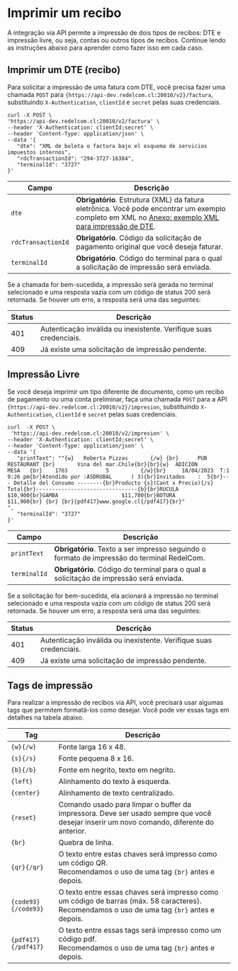 # Imprimir um recibo

A integração via API permite a impressão de dois tipos de recibos: DTE e impressão livre, ou seja, contas ou outros tipos de recibos. Continue lendo as instruções abaixo para aprender como fazer isso em cada caso.

## Imprimir um DTE (recibo)

Para solicitar a impressão de uma fatura com DTE, você precisa fazer uma chamada `POST` para `{https://api-dev.redelcom.cl:20010/v2}/factura`, substituindo `X-Authentication`, `clientId` e `secret` pelas suas credenciais.


```curl
curl -X POST \ 
'https://api-dev.redelcom.cl:20010/v2/factura' \
--header 'X-Authentication: clientId;secret' \
--header 'Content-Type: application/json' \
--data '{
   "dte": "XML de boleta o factura bajo el esquema de servicios impuestos internos",
   "rdcTransactionId": "294-3727-16384",
   "terminalId": "3727"
}'

```


| Campo           | Descrição                                                                                          |
| --------------- | ---------------------------------------------------------------------------------------------------- |
| `dte`           | **Obrigatório**. Estrutura (XML) da fatura eletrônica. Você pode encontrar um exemplo completo em XML no [Anexo: exemplo XML para impressão de DTE](/developers/pt/docs/redelcom/additional-content/print-example). |
| `rdcTransactionId` | **Obrigatório**. Código da solicitação de pagamento original que você deseja faturar.           |
| `terminalId`    | **Obrigatório**. Código do terminal para o qual a solicitação de impressão será enviada.         |


Se a chamada for bem-sucedida, a impressão será gerada no terminal selecionado e uma resposta vazia com um código de status 200 será retornada. 
Se houver um erro, a resposta será uma das seguintes:

| Status | Descrição |
|---|---|
| 401 | Autenticação inválida ou inexistente. Verifique suas credenciais. |
| 409 | Já existe uma solicitação de impressão pendente. |


## Impressão Livre

Se você deseja imprimir um tipo diferente de documento, como um recibo de pagamento ou uma conta preliminar, faça uma chamada `POST` para a API `{https://api-dev.redelcom.cl:20010/v2}/impresion`, substituindo `X-Authentication`, `clientId` e `secret` pelas suas credenciais.

```curl
curl  -X POST \ 
 'https://api-dev.redelcom.cl:20010/v2/impresion' \
--header 'X-Authentication: clientId;secret' \
--header 'Content-Type: application/json' \
--data '{
   "printText": ""{w}   Roberta Pizzas       {/w} {br}      PUB RESTAURANT {br}       Vina del mar.Chile{br}{br}{w}  ADICION        MESA   {br}    1763            5          {/w}{br}     18/04/2023  T:1  9:26 pm{br}Atendido por :ASDRUBAL      ( 3){br}Invitados    :  5{br}--- Detalle del Consumo --------{br}Producto {s}(Cant x Precio){/s}        Total{br}--------------------------------{b}{br}RUCULA                   $10,900{br}GAMBA                    $11,700{br}BOTURA                   $11,900{br} {br} {br}{pdf417}www.google.cl{/pdf417}{br}"
",
   "terminalId": "3727"
}'

```


| Campo | Descrição |
|---|---|
| `printText` | **Obrigatório**. Texto a ser impresso seguindo o formato de impressão do terminal RedelCom. |
| `terminalId` | **Obrigatório**. Código do terminal para o qual a solicitação de impressão será enviada. |


Se a solicitação for bem-sucedida, ela acionará a impressão no terminal selecionado e uma resposta vazia com um código de status 200 será retornada. 
Se houver um erro, a resposta será uma das seguintes:

| Status | Descrição |
|---|---|
| 401 | Autenticação inválida ou inexistente. Verifique suas credenciais. |
| 409 | Já existe uma solicitação de impressão pendente. |


## Tags de impressão

Para realizar a impressão de recibos via API, você precisará usar algumas tags que permitem formatá-los como desejar. Você pode ver essas tags em detalhes na tabela abaixo.

| Tag | Descrição |
|---|---|
| `{w}{/w}` | Fonte larga 16 x 48. |
| `{s}{/s}` | Fonte pequena 8 x 16. |
| `{b}{/b}` | Fonte em negrito, texto em negrito. |
| `{left}` | Alinhamento do texto à esquerda. |
| `{center}` | Alinhamento de texto centralizado. |
| `{reset}` | Comando usado para limpar o buffer da impressora. Deve ser usado sempre que você desejar inserir um novo comando, diferente do anterior. |
| `{br}` | Quebra de linha. |
| `{qr}{/qr}` | O texto entre estas chaves será impresso como um código QR.<br>Recomendamos o uso de uma tag `{br}` antes e depois. |
| `{code93}{/code93}` | O texto entre essas chaves será impresso como um código de barras (máx. 58 caracteres).<br>Recomendamos o uso de uma tag `{br}` antes e depois. |
| `{pdf417}{/pdf417}` | O texto entre essas tags será impresso como um código pdf.<br>Recomendamos o uso de uma tag `{br}` antes e depois. |
